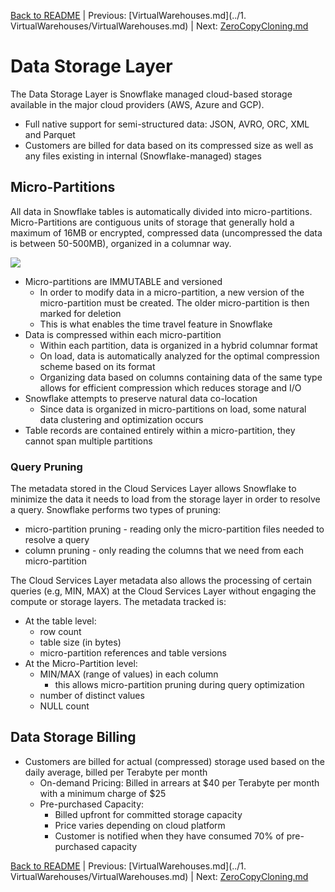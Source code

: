 [Back to README](../README.md) | Previous: [VirtualWarehouses.md](../1. VirtualWarehouses/VirtualWarehouses.md) | Next: [ZeroCopyCloning.md](ZeroCopyCloning.md)

# Data Storage Layer #

The Data Storage Layer is Snowflake managed cloud-based storage available in the major cloud providers (AWS, Azure and GCP).
* Full native support for semi-structured data: JSON, AVRO, ORC, XML and Parquet
* Customers are billed for data based on its compressed size as well as any files existing in internal (Snowflake-managed) stages

## Micro-Partitions ##
All data in Snowflake tables is automatically divided into micro-partitions. Micro-Partitions are contiguous units of storage that generally hold a maximum of 16MB or encrypted, compressed data (uncompressed the data is between 50-500MB), organized in a columnar way.

![](../images/MicroPartitionDataOrganization.png)

* Micro-partitions are IMMUTABLE and versioned
  * In order to modify data in a micro-partition, a new version of the micro-partition must be created. The older micro-partition is then marked for deletion
  * This is what enables the time travel feature in Snowflake
* Data is compressed within each micro-partition
  * Within each partition, data is organized in a hybrid columnar format
  * On load, data is automatically analyzed for the optimal compression scheme based on its format
  * Organizing data based on columns containing data of the same type allows for efficient compression which reduces storage and I/O
* Snowflake attempts to preserve natural data co-location
  * Since data is organized in micro-partitions on load, some natural data clustering and optimization occurs
* Table records are contained entirely within a micro-partition, they cannot span multiple partitions

### Query Pruning ###
The metadata stored in the Cloud Services Layer allows Snowflake to minimize the data it needs to load from the storage layer in order to resolve a query. Snowflake performs two types of pruning:
* micro-partition pruning - reading only the micro-partition files needed to resolve a query
* column pruning - only reading the columns that we need from each micro-partition

The Cloud Services Layer metadata also allows the processing of certain queries (e.g, MIN, MAX) at the Cloud Services Layer without engaging the compute or storage layers. The metadata tracked is:

* At the table level:
  * row count
  * table size (in bytes)
  * micro-partition references and table versions
* At the Micro-Partition level:
  * MIN/MAX (range of values) in each column
    * this allows micro-partition pruning during query optimization
  * number of distinct values
  * NULL count

## Data Storage Billing ##
* Customers are billed for actual (compressed) storage used based on the daily average, billed per Terabyte per month
  * On-demand Pricing: Billed in arrears at $40 per Terabyte per month with a minimum charge of $25
  * Pre-purchased Capacity:
    * Billed upfront for committed storage capacity
    * Price varies depending on cloud platform
    * Customer is notified when they have consumed 70% of pre-purchased capacity


[Back to README](../README.md) | Previous: [VirtualWarehouses.md](../1. VirtualWarehouses/VirtualWarehouses.md) | Next: [ZeroCopyCloning.md](ZeroCopyCloning.md)
